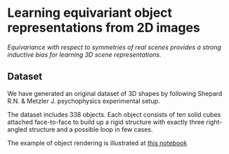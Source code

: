 # Learning equivariant object representations from 2D images
*Equivariance with respect to symmetries of real scenes provides a strong
inductive bias for learning 3D scene representations.*

## Dataset

We have generated an original dataset of 3D shapes by following Shepard R.N. & Metzler J. psychophysics experimental setup.

The dataset includes 338 objects. Each object consists of ten solid cubes attached face-to-face to build up a rigid structure with exactly three right-angled structure and a possible loop in few cases.

The example of object rendering is illustrated at [this notebook](demo.ipynb)
